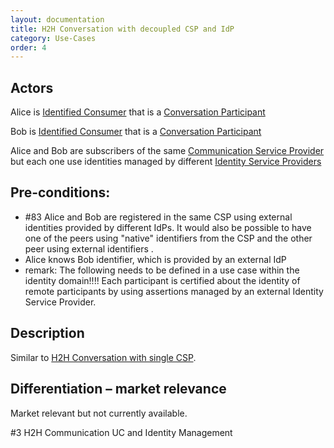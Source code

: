 ```yaml
---
layout: documentation
title: H2H Conversation with decoupled CSP and IdP
category: Use-Cases
order: 4
---
```


## Actors

Alice is [Identified Consumer](../business-models/business-roles.md#identified-service-consumer) that is a [Conversation Participant](../business-models/business-roles.md#conversation--communication-participant)

Bob is [Identified Consumer](../business-models/business-roles.md#identified-service-consumer) that is a [Conversation Participant](../business-models/business-roles.md#conversation--communication-participant)

Alice and Bob are subscribers of the same [Communication Service Provider](../business-models/business-roles.md#communication-service-provider) but each one use identities managed by different [Identity Service Providers](../business-models/business-roles.md#identity-service-provider)

## Pre-conditions:

- #83 Alice and Bob are registered in the same CSP using external identities provided by different IdPs. It would also be possible to have one of the peers using "native" identifiers from the CSP and the other peer using external identifiers .
- Alice knows Bob identifier, which is provided by an external IdP
- remark: The following needs to be defined in a use case within the identity domain!!!!
  Each participant is certified about the identity of remote participants by using assertions managed by an external Identity Service Provider.

## Description

Similar to [H2H Conversation with single CSP](../H2H%20Conversation%20with%20single%20CSP.md).

## Differentiation – market relevance

Market relevant but not currently available.

#3 H2H Communication UC and Identity Management
